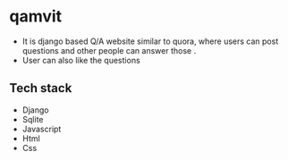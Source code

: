 # qamvit

- It is django based Q/A website similar to quora, where users can post questions and other people can answer those .
- User can also like the questions

## Tech stack

- Django
- Sqlite
- Javascript
- Html
- Css
